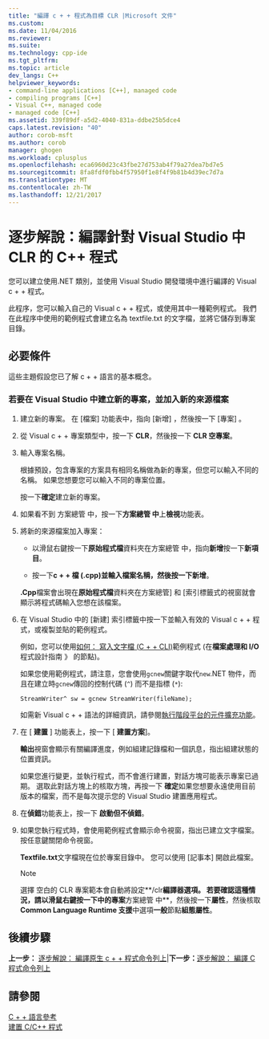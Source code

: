 ```yaml
---
title: "編譯 c + + 程式為目標 CLR |Microsoft 文件"
ms.custom: 
ms.date: 11/04/2016
ms.reviewer: 
ms.suite: 
ms.technology: cpp-ide
ms.tgt_pltfrm: 
ms.topic: article
dev_langs: C++
helpviewer_keywords:
- command-line applications [C++], managed code
- compiling programs [C++]
- Visual C++, managed code
- managed code [C++]
ms.assetid: 339f89df-a5d2-4040-831a-ddbe25b5dce4
caps.latest.revision: "40"
author: corob-msft
ms.author: corob
manager: ghogen
ms.workload: cplusplus
ms.openlocfilehash: eca6960d23c43fbe27d753ab4f79a27dea7bd7e5
ms.sourcegitcommit: 8fa8fdf0fbb4f57950f1e8f4f9b81b4d39ec7d7a
ms.translationtype: MT
ms.contentlocale: zh-TW
ms.lasthandoff: 12/21/2017
---
```

# <a name="walkthrough-compiling-a-c-program-that-targets-the-clr-in-visual-studio"></a>逐步解說：編譯針對 Visual Studio 中 CLR 的 C++ 程式
您可以建立使用.NET 類別，並使用 Visual Studio 開發環境中進行編譯的 Visual c + + 程式。  
  
 此程序，您可以輸入自己的 Visual c + + 程式，或使用其中一種範例程式。 我們在此程序中使用的範例程式會建立名為 textfile.txt 的文字檔，並將它儲存到專案目錄。  
  
## <a name="prerequisites"></a>必要條件  
 這些主題假設您已了解 c + + 語言的基本概念。  
  
### <a name="to-create-a-new-project-in-visual-studio-and-add-a-new-source-file"></a>若要在 Visual Studio 中建立新的專案，並加入新的來源檔案  
  
1.  建立新的專案。 在 [檔案]  功能表中，指向 [新增] ，然後按一下 [專案] 。  
  
2.  從 Visual c + + 專案類型中，按一下  **CLR**，然後按一下  **CLR 空專案**。  
  
3.  輸入專案名稱。  
  
     根據預設，包含專案的方案具有相同名稱做為新的專案，但您可以輸入不同的名稱。 如果您想要您可以輸入不同的專案位置。  
  
     按一下**確定**建立新的專案。  
  
4.  如果看不到 方案總管 中，按一下**方案總管 中**上**檢視**功能表。  
  
5.  將新的來源檔案加入專案：  
  
    -   以滑鼠右鍵按一下**原始程式檔**資料夾在方案總管 中，指向**新增**按一下**新項目**。  
  
    -   按一下**c + + 檔 (.cpp)**並輸入檔案名稱，然後按一下**新增**。  
  
     **.Cpp**檔案會出現在**原始程式檔**資料夾在方案總管] 和 [索引標籤式的視窗就會顯示將程式碼輸入您想在該檔案。  
  
6.  在 Visual Studio 中的 [新建] 索引標籤中按一下並輸入有效的 Visual c + + 程式，或複製並貼的範例程式。  
  
     例如，您可以使用[如何： 寫入文字檔 (C + + CLI)](../dotnet/how-to-write-a-text-file-cpp-cli.md)範例程式 (在**檔案處理和 I/O**程式設計指南 》 的節點)。  
  
     如果您使用範例程式，請注意，您會使用`gcnew`關鍵字取代`new`.NET 物件，而且在建立時`gcnew`傳回的控制代碼 (`^`) 而不是指標 (`*`):  
  
     `StreamWriter^ sw = gcnew StreamWriter(fileName);`  
  
     如需新 Visual c + + 語法的詳細資訊，請參閱[執行階段平台的元件擴充功能](../windows/component-extensions-for-runtime-platforms.md)。  
  
7.  在 [ **建置** ] 功能表上，按一下 [ **建置方案**]。  
  
     **輸出**視窗會顯示有關編譯進度，例如組建記錄檔和一個訊息，指出組建狀態的位置資訊。  
  
     如果您進行變更，並執行程式，而不會進行建置，對話方塊可能表示專案已過期。 選取此對話方塊上的核取方塊，再按一下 **確定**如果您想要永遠使用目前版本的檔案，而不是每次提示您的 Visual Studio 建置應用程式。  
  
8.  在**偵錯**功能表上，按一下 **啟動但不偵錯**。  
  
9. 如果您執行程式時，會使用範例程式會顯示命令視窗，指出已建立文字檔案。 按任意鍵關閉命令視窗。  
  
     **Textfile.txt**文字檔現在位於專案目錄中。 您可以使用 [記事本] 開啟此檔案。  
  
    > [!NOTE]
    >  選擇 空白的 CLR 專案範本會自動將設定**/clr**編譯器選項。 若要確認這種情況，請以滑鼠右鍵按一下中的專案**方案總管 中**，然後按一下**屬性**，然後核取**Common Language Runtime 支援**中選項**一般**節點**組態屬性**。  
  
## <a name="whats-next"></a>後續步驟  
 **上一步：** [逐步解說： 編譯原生 c + + 程式命令列上](../build/walkthrough-compiling-a-native-cpp-program-on-the-command-line.md)&#124;**下一步：**[逐步解說： 編譯 C 程式命令列上](../build/walkthrough-compile-a-c-program-on-the-command-line.md)  
  
## <a name="see-also"></a>請參閱  
 [C + + 語言參考](../cpp/cpp-language-reference.md)   
 [建置 C/C++ 程式](../build/building-c-cpp-programs.md)